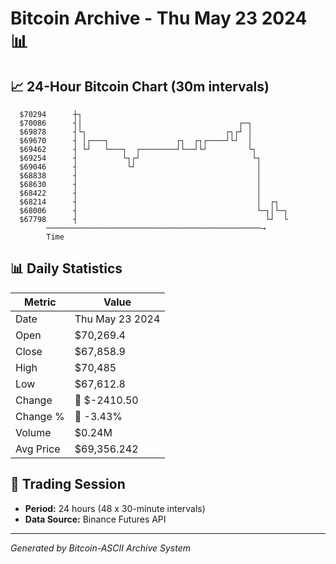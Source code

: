 # Bitcoin Archive - Thu May 23 2024 📊

## 📈 24-Hour Bitcoin Chart (30m intervals)

```
  $70294      ┼┐                                               
  $70086      ┤│                                   ┌─┐         
  $69878      ┤└┐                               ┌┐┌┘ │         
  $69670      ┤ │┌───┐               ┌┐  ┌┐┌────┘└┘  │         
  $69462      ┤ └┘   └───┐  ┌────────┘└──┘└┘         └┐        
  $69254      ┤          └┐┌┘                         └┐       
  $69046      ┤           └┘                           │       
  $68838      ┤                                        │       
  $68630      ┤                                        │       
  $68422      ┤                                        │       
  $68214      ┤                                        │  ┌┐   
  $68006      ┤                                        └─┐│└─┐ 
  $67798      ┤                                          └┘  └ 
        ────────────────────────────────────────────────→
        Time
```

## 📊 Daily Statistics

| Metric | Value |
|--------|-------|
| Date | Thu May 23 2024 |
| Open | $70,269.4 |
| Close | $67,858.9 |
| High | $70,485 |
| Low | $67,612.8 |
| Change | 🔴 $-2410.50 |
| Change % | 🔴 -3.43% |
| Volume | $0.24M |
| Avg Price | $69,356.242 |

## 📅 Trading Session

- **Period:** 24 hours (48 x 30-minute intervals)
- **Data Source:** Binance Futures API

---
*Generated by Bitcoin-ASCII Archive System*
